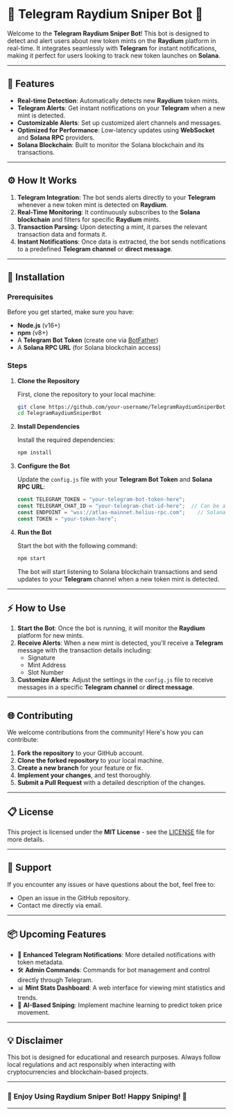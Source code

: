 # 🚀 **Telegram Raydium Sniper Bot** 🎯

Welcome to the **Telegram Raydium Sniper Bot**! This bot is designed to detect and alert users about new token mints on the **Raydium** platform in real-time. It integrates seamlessly with **Telegram** for instant notifications, making it perfect for users looking to track new token launches on **Solana**.

---

## 🔧 **Features**

- **Real-time Detection**: Automatically detects new **Raydium** token mints.
- **Telegram Alerts**: Get instant notifications on your **Telegram** when a new mint is detected.
- **Customizable Alerts**: Set up customized alert channels and messages.
- **Optimized for Performance**: Low-latency updates using **WebSocket** and **Solana RPC** providers.
- **Solana Blockchain**: Built to monitor the Solana blockchain and its transactions.

---

## ⚙️ **How It Works**

1. **Telegram Integration**: The bot sends alerts directly to your **Telegram** whenever a new token mint is detected on **Raydium**.
2. **Real-Time Monitoring**: It continuously subscribes to the **Solana blockchain** and filters for specific **Raydium** mints.
3. **Transaction Parsing**: Upon detecting a mint, it parses the relevant transaction data and formats it.
4. **Instant Notifications**: Once data is extracted, the bot sends notifications to a predefined **Telegram channel** or **direct message**.

---

## 📝 **Installation**

### Prerequisites

Before you get started, make sure you have:

- **Node.js** (v16+)
- **npm** (v8+)
- A **Telegram Bot Token** (create one via [BotFather](https://core.telegram.org/bots#botfather))
- A **Solana RPC URL** (for Solana blockchain access)

### Steps

1. **Clone the Repository**

   First, clone the repository to your local machine:

   ```bash
   git clone https://github.com/your-username/TelegramRaydiumSniperBot.git
   cd TelegramRaydiumSniperBot
   ```

2. **Install Dependencies**

   Install the required dependencies:

   ```bash
   npm install
   ```

3. **Configure the Bot**

   Update the `config.js` file with your **Telegram Bot Token** and **Solana RPC URL**:

   ```js
   const TELEGRAM_TOKEN = "your-telegram-bot-token-here";
   const TELEGRAM_CHAT_ID = "your-telegram-chat-id-here";  // Can be a channel or user chat
   const ENDPOINT = "wss://atlas-mainnet.helius-rpc.com";    // Solana RPC endpoint
   const TOKEN = "your-token-here";
   ```

4. **Run the Bot**

   Start the bot with the following command:

   ```bash
   npm start
   ```

   The bot will start listening to Solana blockchain transactions and send updates to your **Telegram** channel when a new token mint is detected.

---

## ⚡ **How to Use**

1. **Start the Bot**: Once the bot is running, it will monitor the **Raydium** platform for new mints.
2. **Receive Alerts**: When a new mint is detected, you'll receive a **Telegram** message with the transaction details including:
   - Signature
   - Mint Address
   - Slot Number
3. **Customize Alerts**: Adjust the settings in the `config.js` file to receive messages in a specific **Telegram channel** or **direct message**.
   
---

## 🌐 **Contributing**

We welcome contributions from the community! Here's how you can contribute:

1. **Fork the repository** to your GitHub account.
2. **Clone the forked repository** to your local machine.
3. **Create a new branch** for your feature or fix.
4. **Implement your changes**, and test thoroughly.
5. **Submit a Pull Request** with a detailed description of the changes.

---

## 📋 **License**

This project is licensed under the **MIT License** - see the [LICENSE](LICENSE) file for more details.

---

## 💬 **Support**

If you encounter any issues or have questions about the bot, feel free to:

- Open an issue in the GitHub repository.
- Contact me directly via email.

---

## 📦 **Upcoming Features**

- 🔔 **Enhanced Telegram Notifications**: More detailed notifications with token metadata.
- 🛠 **Admin Commands**: Commands for bot management and control directly through Telegram.
- 📊 **Mint Stats Dashboard**: A web interface for viewing mint statistics and trends.
- 🧠 **AI-Based Sniping**: Implement machine learning to predict token price movement.

---

## 💡 **Disclaimer**

This bot is designed for educational and research purposes. Always follow local regulations and act responsibly when interacting with cryptocurrencies and blockchain-based projects.

---

### 🌟 **Enjoy Using Raydium Sniper Bot! Happy Sniping!** 🌟

---
